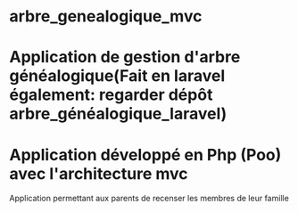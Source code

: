 # arbre_genealogique_mvc
# Application de gestion d'arbre généalogique(Fait en laravel également: regarder dépôt arbre_généalogique_laravel)
# Application développé en Php (Poo) avec l'architecture mvc

  Application permettant aux parents de recenser les membres de leur famille
